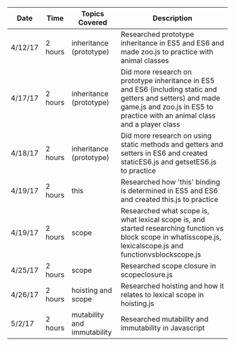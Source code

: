 Date | Time | Topics Covered | Description 
--- | --- | --- | --- 
4/12/17 | 2 hours | inheritance (prototype) | Researched prototype inheritance in ES5 and ES6 and made zoo.js to practice with animal classes
4/17/17 | 2 hours | inheritance (prototype) | Did more research on prototype inheritance in ES5 and ES6 (including static and getters and setters) and made game.js and zoo.js in ES5 to practice with an animal class and a player class
4/18/17 | 2 hours | inheritance (prototype) | Did more research on using static methods and getters and setters in ES6 and created staticES6.js and getsetES6.js to practice 
4/19/17 | 2 hours | this | Researched how 'this' binding is determined in ES5 and ES6 and created this.js to practice
4/19/17 | 2 hours | scope | Researched what scope is, what lexical scope is, and started researching function vs block scope in whatisscope.js, lexicalscope.js and functionvsblockscope.js
4/25/17 | 2 hours | scope | Researched scope closure in scopeclosure.js
4/26/17 | 2 hours | hoisting and scope | Researched hoisting and how it relates to lexical scope in hoisting.js
5/2/17  | 2 hours | mutability and immutability | Researched mutability and immutability in Javascript